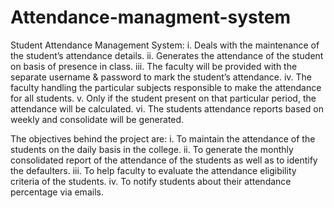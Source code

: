 # Attendance-managment-system

Student Attendance Management System:
i. Deals with the maintenance of the student’s attendance details.
ii. Generates the attendance of the student on basis of presence in class.
iii. The faculty will be provided with the separate username & password to mark the student’s attendance.
iv. The faculty handling the particular subjects responsible to make the attendance for all students. 
v. Only if the student present on that particular period, the attendance will be calculated. 
vi. The students attendance reports based on weekly and consolidate will be generated.

The objectives behind the project are:
i. To maintain the attendance of the students on the daily basis in the college.
ii. To generate the monthly consolidated report of the attendance of the students as well as to identify the defaulters.
iii. To help faculty to evaluate the attendance eligibility criteria of the students.
iv. To notify students about their attendance percentage via emails.
